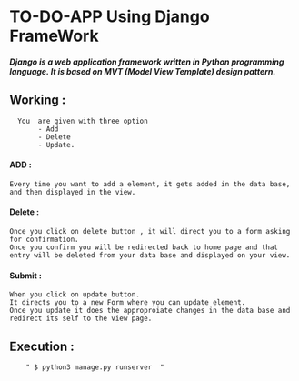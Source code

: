 # TO-DO-APP Using Django FrameWork

##### Django is a web application framework written in Python programming language. It is based on MVT (Model View Template) design pattern.


## Working  :

      You  are given with three option
           - Add
           - Delete 
           - Update.



#### ADD : 
  
    Every time you want to add a element, it gets added in the data base, and then displayed in the view.

#### Delete : 

    Once you click on delete button , it will direct you to a form asking for confirmation. 
    Once you confirm you will be redirected back to home page and that entry will be deleted from your data base and displayed on your view.
    
    
#### Submit : 

    When you click on update button. 
    It directs you to a new Form where you can update element.
    Once you update it does the approproiate changes in the data base and redirect its self to the view page.
    
    
## Execution :
         
        " $ python3 manage.py runserver  "


